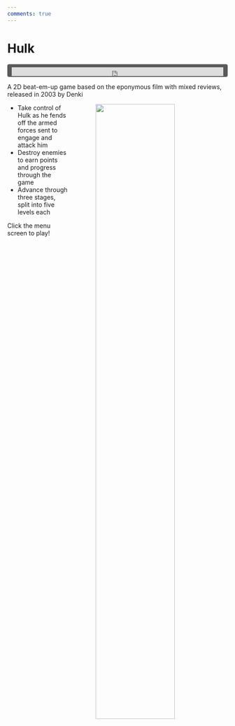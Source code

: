 ```yaml
---
comments: true
---
```


# Hulk

<div style="background-color: #595959; padding-bottom: 2px; padding-top: 7px; padding-left: 10px; padding-right: 10px; margin-bottom: 5px; margin-top: 7px; border-radius: 4px">
<iframe width="100%" height="20" scrolling="no" frameborder="no" allow="autoplay" src="https://w.soundcloud.com/player/?url=https%3A//api.soundcloud.com/tracks/987578008&amp;color=000000&amp;inverse=true&amp;auto_play=true&amp;show_user=false"></iframe>
</div>

A 2D beat-em-up game based on the eponymous film with mixed reviews, released in 2003 by Denki

<a href="https://denki.co.uk/sky/hulk/app.html"><img src="/assets/img/menus/hulk-menu.jpg" style="float: right; width: 60%; padding-left: 64px"></a>

* Take control of Hulk as he fends off the armed forces sent to engage and attack him
* Destroy enemies to earn points and progress through the game
* Advance through three stages, split into five levels each

Click the menu screen to play!